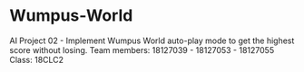 # Wumpus-World
AI Project 02 - Implement Wumpus World auto-play mode to get the highest score without losing.
Team members: 18127039 - 18127053 - 18127055 
Class: 18CLC2

